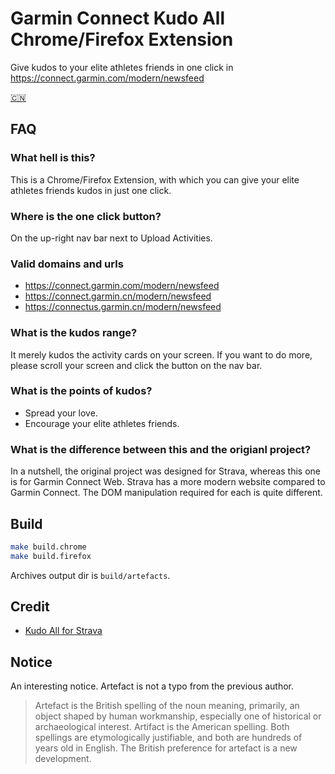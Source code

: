 # Garmin Connect Kudo All Chrome/Firefox Extension

Give kudos to your elite athletes friends in one click in https://connect.garmin.com/modern/newsfeed

[🇨🇳](./README-zh.md)

## FAQ

### What hell is this?

This is a Chrome/Firefox Extension, with which you can give your elite athletes friends kudos in just one click.

### Where is the one click button?

On the up-right nav bar next to Upload Activities.

### Valid domains and urls

- https://connect.garmin.com/modern/newsfeed
- https://connect.garmin.cn/modern/newsfeed
- https://connectus.garmin.cn/modern/newsfeed

### What is the kudos range?

It merely kudos the activity cards on your screen. If you want to do more, please scroll your screen and click the button on the nav bar.

### What is the points of kudos?

- Spread your love.
- Encourage your elite athletes friends.

### What is the difference between this and the origianl project?

In a nutshell, the original project was designed for Strava, whereas this one is for Garmin Connect Web. Strava has a more modern website compared to Garmin Connect. The DOM manipulation required for each is quite different.

## Build

```bash
make build.chrome
make build.firefox
```

Archives output dir is `build/artefacts`.

## Credit

- [Kudo All for Strava](https://github.com/tciles/kudo-all)

## Notice

An interesting notice. Artefact is not a typo from the previous author.

> Artefact is the British spelling of the noun meaning, primarily, an object shaped by human workmanship, especially one of historical or archaeological interest. Artifact is the American spelling. Both spellings are etymologically justifiable, and both are hundreds of years old in English. The British preference for artefact is a new development.
